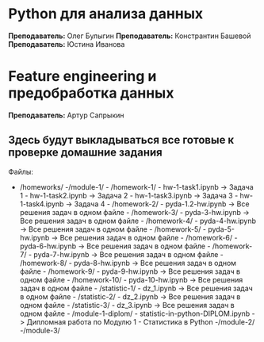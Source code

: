 # Python для анализа данных
**Преподаватель:** Олег Булыгин
**Преподаватель:** Констрантин Башевой
**Преподаватель:** Юстина Иванова

# Feature engineering и предобработка данных
**Преподаватель:** Артур Сапрыкин


## Здесь будут выкладываться все готовые к проверке домашние задания


Файлы:
 - /homeworks/
  -/module-1/
	   - /homework-1/
		 - hw-1-task1.ipynb -> Задача 1
		 - hw-1-task2.ipynb -> Задача 2
		 - hw-1-task3.ipynb -> Задача 3
		 - hw-1-task4.ipynb -> Задача 4
	   - /homework-2/
		 - pyda-1.2-hw.ipynb -> Все решения задач в одном файле
	   - /homework-3/
		 - pyda-3-hw.ipynb -> Все решения задач в одном файле
	   - /homework-4/
		 - pyda-4-hw.ipynb -> Все решения задач в одном файле
	   - /homework-5/
		 - pyda-5-hw.ipynb -> Все решения задач в одном файле
	   - /homework-6/
		 - pyda-6-hw.ipynb -> Все решения задач в одном файле
	   - /homework-7/
		 - pyda-7-hw.ipynb -> Все решения задач в одном файле
	   - /homework-8/
		 - pyda-8-hw.ipynb -> Все решения задач в одном файле
	   - /homework-9/
		 - pyda-9-hw.ipynb -> Все решения задач в одном файле
	   - /homework-10/
		 - pyda-10-hw.ipynb -> Все решения задач в одном файле
	   - /statistic-1/
		 - dz_1.ipynb -> Все решения задач в одном файле
	   - /statistic-2/
		 - dz_2.ipynb -> Все решения задач в одном файле
	   - /statistic-3/
		 - dz_3.ipynb -> Все решения задач в одном файле
	   - /module-1-diplom/
		 - statistic-in-python-DIPLOM.ipynb -> Дипломная работа по Модулю 1 - Статистика в Python
	-/module-2/
	-/module-3/